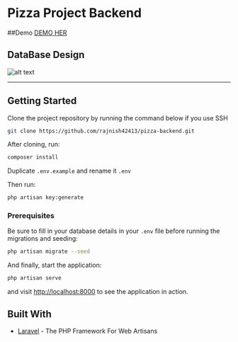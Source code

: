 # Pizza Project Backend

##Demo
<a href="https://backend-pizza.herokuapp.com/" target="_blank" >DEMO HER</a>

## DataBase Design
  ![alt text](https://res.cloudinary.com/dh7apsl5o/image/upload/v1571078665/Innoscripta-pizza-task_itf5dp.png)


<hr>

## Getting Started

Clone the project repository by running the command below if you use SSH

```bash
git clone https://github.com/rajnish42413/pizza-backend.git
```

After cloning, run:

```bash
composer install
```

Duplicate `.env.example` and rename it `.env`

Then run:

```bash
php artisan key:generate
```


### Prerequisites

Be sure to fill in your database details in your `.env` file before running the migrations and seeding:

```bash
php artisan migrate --seed
```

And finally, start the application:

```bash
php artisan serve
```

and visit [http://localhost:8000](http://localhost:8000) to see the application in action.

## Built With

* [Laravel](https://laravel.com) - The PHP Framework For Web Artisans
